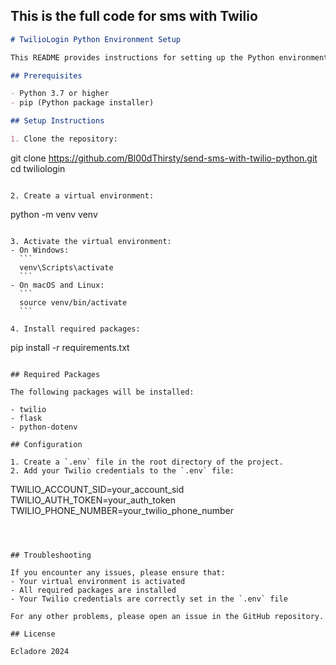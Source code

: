 ## This is the full code for sms with Twilio



```markdown
# TwilioLogin Python Environment Setup

This README provides instructions for setting up the Python environment required to use TwilioLogin.

## Prerequisites

- Python 3.7 or higher
- pip (Python package installer)

## Setup Instructions

1. Clone the repository:
   ```
   git clone https://github.com/Bl00dThirsty/send-sms-with-twilio-python.git
   cd twiliologin
   ```

2. Create a virtual environment:
   ```
   python -m venv venv
   ```

3. Activate the virtual environment:
   - On Windows:
     ```
     venv\Scripts\activate
     ```
   - On macOS and Linux:
     ```
     source venv/bin/activate
     ```

4. Install required packages:
   ```
   pip install -r requirements.txt
   ```

## Required Packages

The following packages will be installed:

- twilio
- flask
- python-dotenv

## Configuration

1. Create a `.env` file in the root directory of the project.
2. Add your Twilio credentials to the `.env` file:
   ```
   TWILIO_ACCOUNT_SID=your_account_sid
   TWILIO_AUTH_TOKEN=your_auth_token
   TWILIO_PHONE_NUMBER=your_twilio_phone_number
   ```



## Troubleshooting

If you encounter any issues, please ensure that:
- Your virtual environment is activated
- All required packages are installed
- Your Twilio credentials are correctly set in the `.env` file

For any other problems, please open an issue in the GitHub repository.

## License

Ecladore 2024
```
